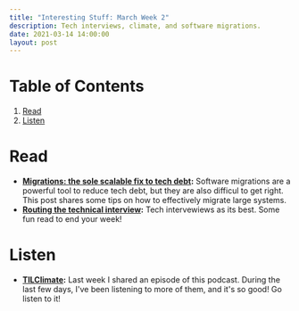 ```yaml
---
title: "Interesting Stuff: March Week 2"
description: Tech interviews, climate, and software migrations.
date: 2021-03-14 14:00:00
layout: post
---
```


# Table of Contents

1.  [Read](#orgd7df41a)
2.  [Listen](#orgaeec20e)



<a id="orgd7df41a"></a>

# Read

-   **[Migrations: the sole scalable fix to tech debt](https://lethain.com/migrations/):** Software migrations are a powerful tool to reduce tech debt, but they are also difficul to get right. This post shares some tips on how to effectively migrate large systems.
-   **[Routing the technical interview](https://lars.hupel.info/articles/routing-the-interview/):** Tech intervewiews as its best. Some fun read to end your week!


<a id="orgaeec20e"></a>

# Listen

-   **[TILClimate](https://open.spotify.com/show/3n9rdUxp4307MuFJJIP8eE?si=Jg5FMBuVR2mSQtTHDAgzHA):** Last week I shared an episode of this podcast. During the last few days, I've been listening to more of them, and it's so good! Go listen to it!

